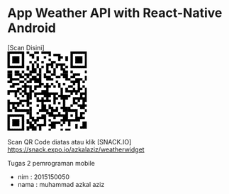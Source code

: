 # App Weather API with React-Native Android
[Scan Disini]<br>
<img src='qr.png'>

Scan QR Code diatas atau klik [SNACK.IO] https://snack.expo.io/azkalaziz/weatherwidget

Tugas 2 pemrograman mobile 
- nim  : 2015150050
- nama : muhammad azkal aziz
